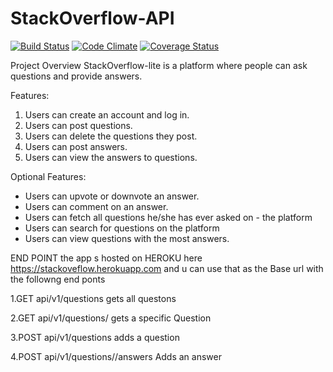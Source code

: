 # StackOverflow-API


[![Build Status](https://travis-ci.org/mozzy11/StackOverflow-API.png)](https://travis-ci.org/mozzy11/StackOverflow-API)
[![Code Climate](https://codeclimate.com/github/codeclimate/codeclimate/badges/gpa.png)](https://codeclimate.com/github/mozzy11/StackOverflow-API)
[![Coverage Status](https://coveralls.io/repos/github/mozzy11/StackOverflow-API/badge.svg?branch=develop)](https://coveralls.io/github/mozzy11/StackOverflow-API?branch=develop)


Project Overview
StackOverflow-lite is a platform where people can ask questions and provide answers.

 Features:
1. Users can create an account and log in.
2. Users can post questions.
3. Users can delete the questions they post.
4. Users can post answers.
5. Users can view the answers to questions.

Optional Features:
- Users can upvote or downvote an answer.
- Users can comment on an answer.
- Users can fetch all questions he/she has ever asked on - the platform
- Users can search for questions on the platform
- Users can view questions with the most answers.

END POINT 
the app s hosted on HEROKU here https://stackoveflow.herokuapp.com and u can use that as the Base url with the followng end ponts

1.GET api/v1/questions  gets all questons

2.GET api/v1/questions/<questionId>  gets a specific Question
 
3.POST api/v1/questions  adds a question

4.POST api/v1/questions/<questionId>/answers  Adds an answer




